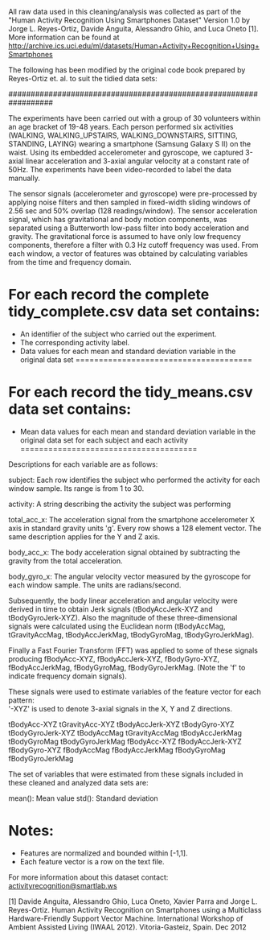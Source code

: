All raw data used in this cleaning/analysis was collected
as part of the "Human Activity Recognition Using Smartphones Dataset"
Version 1.0 by Jorge L. Reyes-Ortiz, Davide Anguita, Alessandro Ghio, and
Luca Oneto [1]. More information can be found at 
http://archive.ics.uci.edu/ml/datasets/Human+Activity+Recognition+Using+Smartphones

The following has been modified by the original code book prepared by Reyes-Ortiz
et. al. to suit the tidied data sets:

##################################################################

The experiments have been carried out with a group of 30 volunteers within an age bracket of 19-48 years. Each person performed six activities (WALKING, WALKING_UPSTAIRS, WALKING_DOWNSTAIRS, SITTING, STANDING, LAYING) wearing a smartphone (Samsung Galaxy S II) on the waist. Using its embedded accelerometer and gyroscope, we captured 3-axial linear acceleration and 3-axial angular velocity at a constant rate of 50Hz. The experiments have been video-recorded to label the data manually.

The sensor signals (accelerometer and gyroscope) were pre-processed by applying noise filters and then sampled in fixed-width sliding windows of 2.56 sec and 50% overlap (128 readings/window). The sensor acceleration signal, which has gravitational and body motion components, was separated using a Butterworth low-pass filter into body acceleration and gravity. The gravitational force is assumed to have only low frequency components, therefore a filter with 0.3 Hz cutoff frequency was used. From each window, a vector of features was obtained by calculating variables from the time and frequency domain.

For each record the complete tidy_complete.csv data set contains:
======================================
- An identifier of the subject who carried out the experiment.
- The corresponding activity label. 
- Data values for each mean and standard deviation variable in the original data
set
======================================

For each record the tidy_means.csv data set contains:
======================================
- Mean data values for each mean and standard deviation variable in the original 
data set for each subject and each activity
======================================

Descriptions for each variable are as follows:

subject: Each row identifies the subject who performed the activity for each window sample. Its range is from 1 to 30.

activity: A string describing the activity the subject was performing

total_acc_x: The acceleration signal from the smartphone accelerometer X axis in standard gravity units 'g'. Every row shows a 128 element vector. The same description applies for the Y and Z axis.

body_acc_x: The body acceleration signal obtained by subtracting the gravity from the total acceleration. 

body_gyro_x: The angular velocity vector measured by the gyroscope for each window sample. The units are radians/second. 

Subsequently, the body linear acceleration and angular velocity were derived in time to obtain Jerk signals (tBodyAccJerk-XYZ and tBodyGyroJerk-XYZ). Also the magnitude of these three-dimensional signals were calculated using the Euclidean norm (tBodyAccMag, tGravityAccMag, tBodyAccJerkMag, tBodyGyroMag, tBodyGyroJerkMag). 

Finally a Fast Fourier Transform (FFT) was applied to some of these signals producing fBodyAcc-XYZ, fBodyAccJerk-XYZ, fBodyGyro-XYZ, fBodyAccJerkMag, fBodyGyroMag, fBodyGyroJerkMag. (Note the 'f' to indicate frequency domain signals). 

These signals were used to estimate variables of the feature vector for each pattern:  
'-XYZ' is used to denote 3-axial signals in the X, Y and Z directions.

tBodyAcc-XYZ
tGravityAcc-XYZ
tBodyAccJerk-XYZ
tBodyGyro-XYZ
tBodyGyroJerk-XYZ
tBodyAccMag
tGravityAccMag
tBodyAccJerkMag
tBodyGyroMag
tBodyGyroJerkMag
fBodyAcc-XYZ
fBodyAccJerk-XYZ
fBodyGyro-XYZ
fBodyAccMag
fBodyAccJerkMag
fBodyGyroMag
fBodyGyroJerkMag

The set of variables that were estimated from these signals included in these
cleaned and analyzed data sets are: 

mean(): Mean value
std(): Standard deviation


Notes: 
======
- Features are normalized and bounded within [-1,1].
- Each feature vector is a row on the text file.

For more information about this dataset contact: activityrecognition@smartlab.ws
 
[1] Davide Anguita, Alessandro Ghio, Luca Oneto, Xavier Parra and Jorge L. 
Reyes-Ortiz. Human Activity Recognition on Smartphones using a Multiclass 
Hardware-Friendly Support Vector Machine. 
International Workshop of Ambient Assisted Living (IWAAL 2012). 
Vitoria-Gasteiz, Spain. Dec 2012